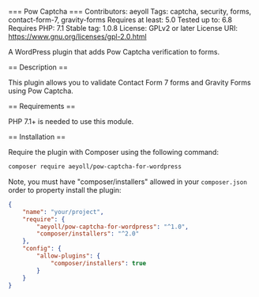=== Pow Captcha ===
Contributors: aeyoll
Tags: captcha, security, forms, contact-form-7, gravity-forms
Requires at least: 5.0
Tested up to: 6.8
Requires PHP: 7.1
Stable tag: 1.0.8
License: GPLv2 or later
License URI: https://www.gnu.org/licenses/gpl-2.0.html

A WordPress plugin that adds Pow Captcha verification to forms.

== Description ==

This plugin allows you to validate Contact Form 7 forms and Gravity Forms using Pow Captcha.

== Requirements ==

PHP 7.1+ is needed to use this module.

== Installation ==

Require the plugin with Composer using the following command:

```sh
composer require aeyoll/pow-captcha-for-wordpress
```

Note, you must have "composer/installers" allowed in your `composer.json` order to property install the plugin:

```json
{
    "name": "your/project",
    "require": {
        "aeyoll/pow-captcha-for-wordpress": "^1.0",
        "composer/installers": "^2.0"
    },
    "config": {
        "allow-plugins": {
            "composer/installers": true
        }
    }
}
```
